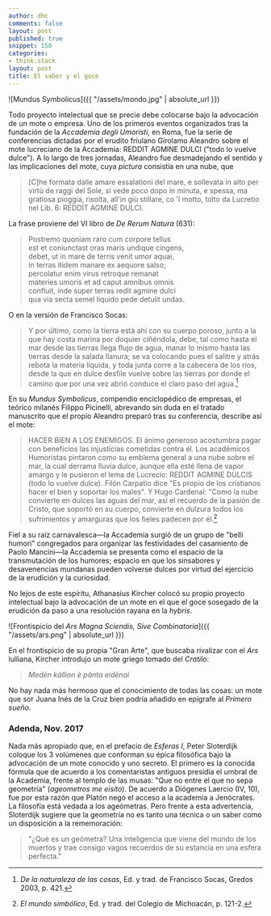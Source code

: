 ```yaml
---
author: dhc 
comments: false
layout: post
published: true
snippet: 150
categories:
- think.stack
layout: post
title: El saber y el goce
---
```


![Mundus Symbolicus]({{ "/assets/mondo.jpg" | absolute_url }})

Todo proyecto intelectual que se precie debe colocarse bajo la advocación de un mote o empresa. Uno de los primeros eventos organizados tras la fundación de la *Accademia degli Umoristi*, en Roma, fue la serie de conferencias dictadas por el erudito friulano Girolamo Aleandro sobre el mote lucreciano de la Accademia: REDDIT AGMINE DULCI ("todo lo vuelve dulce"). A lo largo de tres jornadas, Aleandro fue desmadejando el sentido y las implicaciones del mote, cuya *pictura* consistía en una nube, que 

>[C]he formata dalle amare essalationi del mare, e sollevata in alto per virtù de raggi del Sole, si vede poco dopo in minuta, e spessa, ma gratiosa pioggia, risolta, all'in giù stillare, co 'l motto, tolto da Lucretio nel Lib. 6: REDDIT AGMINE DULCI.

La frase proviene del VI libro de *De Rerum Natura* (631): 

>Postremo quoniam raro cum corpore tellus  
est et coniunctast oras maris undique cingens,  
debet, ut in mare de terris venit umor aquai,  
in terras itidem manare ex aequore salso;  
percolatur enim virus retroque remanat  
materies umoris et ad caput amnibus omnis  
confluit, inde super terras redit agmine dulci  
qua via secta semel liquido pede detulit undas.

O en la versión de Francisco Socas:

>Y por último, como la tierra está ahí con su cuerpo poroso, junto a la que hay costa marina por doquier ciñéndola, debe, tal como hasta el mar desde las tierras llega flujo de agua, manar lo mismo hasta las tierras desde la salada llanura; se va colocando pues el salitre y atrás rebota la materia líquida, y toda junta corre a la cabecera de los ríos, desde la que en dulce desfile vuelve sobre las tierras por donde el camino que por una vez abrió conduce el claro paso del agua.[^fn-rerum]

En su *Mundus Symbolicus*, compendio enciclopédico de empresas, el teórico milanés Filippo Picinelli, abrevando sin duda en el tratado manuscrito que el propio Aleandro preparó tras su conferencia, describe así el mote:

>HACER BIEN A LOS ENEMIGOS. 
El ánimo generoso acostumbra pagar con beneficios las injusticias cometidas contra él. Los académicos Humoristas pintaron como su emblema general a una nube sobre el mar, la cual derrama lluvia dulce, aunque ella esté llena de vapor amargo y le pusieron el lema de Lucrecio: REDDIT AGMINE DULCIS (todo lo vuelve dulce). Filón Carpatio dice "Es propio de los cristianos hacer el bien y soportar los males". Y Hugo Cardenal: "Como la nube convierte en dulces las aguas del mar, así el recuerdo de la pasión de Cristo, que soportó en su cuerpo, convierte en dulzura todos los sufrimientos y amarguras que los fieles padecen por él.[^fn-1]

Fiel a su raíz carnavalesca—la Accademia surgió de un grupo de "belli humori" congregados para organizar las festividades del casamiento de Paolo Mancini—la Accademia se presenta como el espacio de la transmutación de los humores; espacio en que los sinsabores y desavenencias mundanas pueden volverse dulces por virtud del ejercicio de la erudición y la curiosidad. 

No lejos de este espíritu, Athanasius Kircher colocó su propio proyecto intelectual bajo la advocación de un mote en el que el goce sosegado de la erudición da paso a una resolución rayana en la *hybris*.  

![Frontispicio del *Ars Magna Sciendis, Sive Combinatoria*]({{ "/assets/ars.png" | absolute_url }})

En el frontispicio de su propia "Gran Arte", que buscaba rivalizar con el *Ars* lulliana, Kircher introdujo un mote griego tomado del *Cratilo*: 

>*Medèn kàllion è pànta eidènai* 

No hay nada más hermoso que el conocimiento de todas las cosas: un mote que sor Juana Inés de la Cruz bien podría añadido en epígrafe al *Primero sueño*.


### Adenda, Nov. 2017
Nada más apropiado que, en el prefacio de *Esferas I*, Peter Sloterdijk coloque los 3 volúmenes que conforman su épica filosófica bajo la advocación de un mote conocido y uno secreto. El primero es la conocida fórmula que de acuerdo a los comentaristas antiguos presidía el umbral de la Academia, frente al templo de las musas: "Que no entre el que no sepa geometría" (*ageometros me eisito*). De acuerdo a Diógenes Laercio (IV, 10), fue por esta razón que Platón negó el acceso a la academia a Jenócrates. La filosofía está vedada a los ageómetras. Pero frente a esta advertencia, Sloterdijk sugiere que la geometría no es tanto una técnica o un saber como un disposición a la rememoración: 

>"¿Qué es un geómetra? Una inteligencia que viene del mundo de los muertos y trae consigo vagos recuerdos de su estancia en una esfera perfecta."

 


[^fn-rerum]: *De la naturaleza de las cosas*, Ed. y trad. de Francisco Socas, Gredos 2003, p. 421.
[^fn-1]: *El mundo simbólico*, Ed. y trad. del Colegio de Michoacán, p. 121-2.

